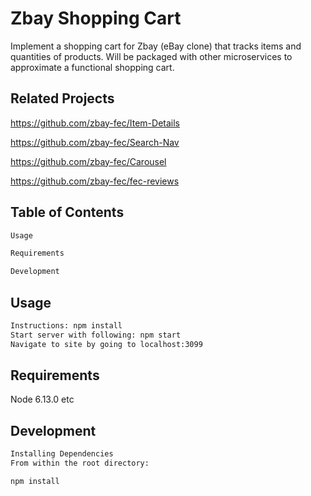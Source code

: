 # Zbay Shopping Cart

Implement a shopping cart for Zbay (eBay clone) that tracks items and quantities of products.  Will be packaged with other microservices to approximate a functional shopping cart.

## Related Projects

https://github.com/zbay-fec/Item-Details

https://github.com/zbay-fec/Search-Nav

https://github.com/zbay-fec/Carousel

https://github.com/zbay-fec/fec-reviews

## Table of Contents
```bash
Usage

Requirements

Development
```

## Usage
```bash
Instructions: npm install
Start server with following: npm start
Navigate to site by going to localhost:3099
```

## Requirements
Node 6.13.0
etc

## Development
```bash
Installing Dependencies
From within the root directory:

npm install
```

